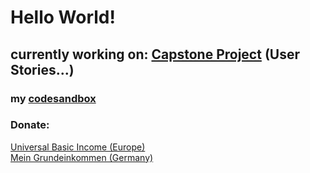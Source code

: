 # Hello World!

## currently working on: [Capstone Project](https://github.com/RobinWitt/capstone-project) (User Stories...)


### my [codesandbox](https://codesandbox.io/u/RobinW)
### Donate:
[Universal Basic Income (Europe)](https://www.ubi4all.eu/)<br/>
[Mein Grundeinkommen (Germany)](https://www.mein-grundeinkommen.de/)
